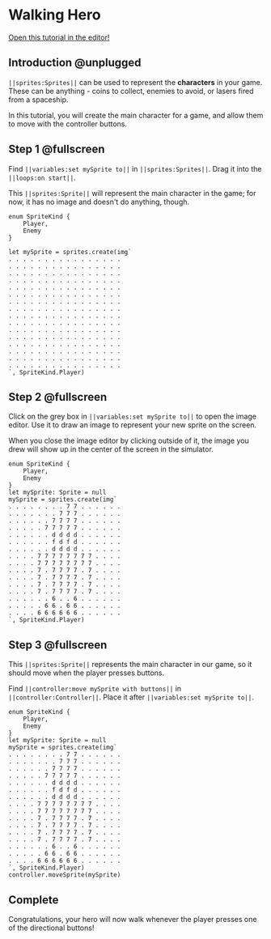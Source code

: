 # Walking Hero

[Open this tutorial in the editor!](/#tutorial:concepts/walking-hero)

## Introduction @unplugged

`||sprites:Sprites||` can be used to represent the **characters** in your game. These can be anything - coins to collect, enemies to avoid, or lasers fired from a spaceship.

In this tutorial, you will create the main character for a game, and allow them to move with the controller buttons.

## Step 1 @fullscreen

Find `||variables:set mySprite to||` in `||sprites:Sprites||`. Drag it into the `||loops:on start||`.

This `||sprites:Sprite||` will represent the main character in the game; for now, it has no image and doesn't do anything, though.

```blocks
enum SpriteKind {
    Player,
    Enemy
}

let mySprite = sprites.create(img`
. . . . . . . . . . . . . . . . 
. . . . . . . . . . . . . . . . 
. . . . . . . . . . . . . . . . 
. . . . . . . . . . . . . . . . 
. . . . . . . . . . . . . . . . 
. . . . . . . . . . . . . . . . 
. . . . . . . . . . . . . . . . 
. . . . . . . . . . . . . . . . 
. . . . . . . . . . . . . . . . 
. . . . . . . . . . . . . . . . 
. . . . . . . . . . . . . . . . 
. . . . . . . . . . . . . . . . 
. . . . . . . . . . . . . . . . 
. . . . . . . . . . . . . . . . 
. . . . . . . . . . . . . . . . 
. . . . . . . . . . . . . . . . 
`, SpriteKind.Player)
```

## Step 2 @fullscreen

Click on the grey box in `||variables:set mySprite to||` to open the image editor. Use it to draw an image to represent your new sprite on the screen.

When you close the image editor by clicking outside of it, the image you drew will show up in the center of the screen in the simulator.

```blocks
enum SpriteKind {
    Player,
    Enemy
}
let mySprite: Sprite = null
mySprite = sprites.create(img`
. . . . . . . . 7 7 . . . . . . 
. . . . . . . 7 7 7 . . . . . . 
. . . . . . 7 7 7 7 . . . . . . 
. . . . . 7 7 7 7 7 . . . . . . 
. . . . . . d d d d . . . . . . 
. . . . . . f d f d . . . . . . 
. . . . . . d d d d . . . . . . 
. . . . 7 7 7 7 7 7 7 7 . . . . 
. . . . 7 7 7 7 7 7 7 7 . . . . 
. . . . 7 . 7 7 7 7 . 7 . . . . 
. . . . 7 . 7 7 7 7 . 7 . . . . 
. . . . 7 . 7 7 7 7 . 7 . . . . 
. . . . 7 . 7 7 7 7 . 7 . . . . 
. . . . . . 6 . . 6 . . . . . . 
. . . . . 6 6 . 6 6 . . . . . . 
. . . . 6 6 6 6 6 6 . . . . . . 
`, SpriteKind.Player)
```

## Step 3 @fullscreen

This `||sprites:Sprite||` represents the main character in our game, so it should move when the player presses buttons.

Find `||controller:move mySprite with buttons||` in `||controller:Controller||`. Place it after `||variables:set mySprite to||`.

```blocks
enum SpriteKind {
    Player,
    Enemy
}
let mySprite: Sprite = null
mySprite = sprites.create(img`
. . . . . . . . 7 7 . . . . . . 
. . . . . . . 7 7 7 . . . . . . 
. . . . . . 7 7 7 7 . . . . . . 
. . . . . 7 7 7 7 7 . . . . . . 
. . . . . . d d d d . . . . . . 
. . . . . . f d f d . . . . . . 
. . . . . . d d d d . . . . . . 
. . . . 7 7 7 7 7 7 7 7 . . . . 
. . . . 7 7 7 7 7 7 7 7 . . . . 
. . . . 7 . 7 7 7 7 . 7 . . . . 
. . . . 7 . 7 7 7 7 . 7 . . . . 
. . . . 7 . 7 7 7 7 . 7 . . . . 
. . . . 7 . 7 7 7 7 . 7 . . . . 
. . . . . . 6 . . 6 . . . . . . 
. . . . . 6 6 . 6 6 . . . . . . 
. . . . 6 6 6 6 6 6 . . . . . . 
`, SpriteKind.Player)
controller.moveSprite(mySprite)
```

## Complete

Congratulations, your hero will now walk whenever the player presses one of the directional buttons!